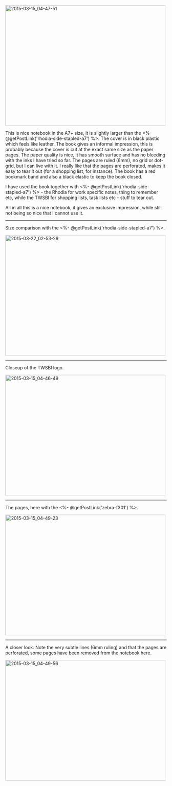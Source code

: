 <a href="https://www.flickr.com/photos/131463957@N06/16635802708" title="2015-03-15_04-47-51 by Silent Norwegian, on Flickr"><img src="https://farm8.staticflickr.com/7593/16635802708_9e07dce9e1.jpg" width="500" height="375" alt="2015-03-15_04-47-51"></a>

This is nice notebook in the A7+ size, it is slightly larger than the <%- @getPostLink('rhodia-side-stapled-a7') %>. The cover is in black plastic which feels like leather. The book gives an informal impression, this is probably because the cover is cut at the exact same size as the paper pages. The paper quality is nice, it has smooth surface and has no bleeding with the inks I have tried so far. The pages are ruled (6mm), no grid or dot-grid, but I can live with it. I really like that the pages are perforated, makes it easy to tear it out (for a shopping list, for instance). The book has a red bookmark band and also a black elastic to keep the book closed. 

I have used the book together with <%- @getPostLink('rhodia-side-stapled-a7') %> - the Rhodia for work specific notes, thing to remember etc, while the TWSBI for shopping lists, task lists etc - stuff to tear out. 

All in all this is a nice notebook, it gives an exclusive impression, while still not being so nice that I cannot use it. 

---
Size comparison with the <%- @getPostLink('rhodia-side-stapled-a7') %>.

<a href="https://www.flickr.com/photos/131463957@N06/16893638165" title="2015-03-22_02-53-29 by Silent Norwegian, on Flickr"><img src="https://farm9.staticflickr.com/8730/16893638165_9bc43b9855.jpg" width="500" height="375" alt="2015-03-22_02-53-29"></a>

---
Closeup of the TWSBI logo.

<a href="https://www.flickr.com/photos/131463957@N06/16637233959" title="2015-03-15_04-46-49 by Silent Norwegian, on Flickr"><img src="https://farm8.staticflickr.com/7593/16637233959_d9bfae4364.jpg" width="500" height="375" alt="2015-03-15_04-46-49"></a>

---
The pages, here with the <%- @getPostLink('zebra-f301') %>.

<a href="https://www.flickr.com/photos/131463957@N06/16637260399" title="2015-03-15_04-49-23 by Silent Norwegian, on Flickr"><img src="https://farm9.staticflickr.com/8621/16637260399_ac1d6f69ee.jpg" width="500" height="375" alt="2015-03-15_04-49-23"></a>

---
A closer look. Note the very subtle lines (6mm ruling) and that the pages are perforated, some pages have been removed from the notebook here.

<a href="https://www.flickr.com/photos/131463957@N06/16822266532" title="2015-03-15_04-49-56 by Silent Norwegian, on Flickr"><img src="https://farm8.staticflickr.com/7629/16822266532_e3a2e7d528.jpg" width="500" height="375" alt="2015-03-15_04-49-56"></a>

